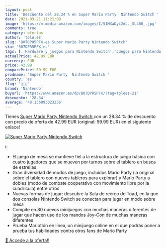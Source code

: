 ```yaml
---
layout: post
title: 'Descuento del 28.34 % en Super Mario Party  Nintendo Switch '
date: 2021-03-21 11:21:09
image: 'https://m.media-amazon.com/images/I/51MXaDyi2dL._SL400_.jpg'
comments: true
category: ofertas
author: 'tole.es'
slug: 'B07DPR5PFX-es Super Mario Party Nintendo Switch'
sku: 'B07DPR5PFX-es'
tags: [ 'Hardware y juegos para Nintendo Switch','Juegos para Nintendo Switch','Videojuegos','nintendo', ]
actualPrice: 42.99 EUR
currency: EUR
price: 42.99
comparePrice: 59.99 EUR
prodname: 'Super Mario Party  Nintendo Switch '
country: 'es'
flag: '🇪🇸'
brand: 'Nintendo'
buyurl: 'https://www.amazon.es/dp/B07DPR5PFX/?tag=tolees-21'
descuento: '28.34'
average: '48.136093023256'
---
```


Tienes [Super Mario Party  Nintendo Switch ](https://www.amazon.es/dp/B07DPR5PFX/?tag=tolees-21) con un 28.34 % de descuento con precio de oferta de 42.99 EUR (original: 59.99 EUR) en el siguiente enlace!

[![Super Mario Party  Nintendo Switch ](https://m.media-amazon.com/images/I/51MXaDyi2dL._SL400_.jpg)](https://www.amazon.es/dp/B07DPR5PFX/?tag=tolees-21)

ℹ️:

- El juego de mesa se mantiene fiel a la estructura de juego básica con cuatro jugadores que se mueven por turnos sobre el tablero en busca de estrellas
- Gran diversidad de modos de juego, incluidos Mario Party (la original sobre el tablero con nuevos tableros para explorar) y Mario Party a dobles (modo de combate cooperativo con movimiento libre por la cuadrícula) entre otros
- Nuevas formas de jugar: descubre la Sala de recreo de Toad, en la que dos consolas Nintendo Switch se conectan para jugar en modo sobre mesa
- Compite en 80 nuevos minijuegos con muchas maneras diferentes de jugar que hacen uso de los mandos Joy-Con de muchas maneras diferentes
- Prueba Mariotlón en línea, un minijuego online en el que podrás poner a prueba tus habilidades contra otros fans de Mario Party

[🛒 Accede a la oferta!!](https://www.amazon.es/dp/B07DPR5PFX/?tag=tolees-21)
